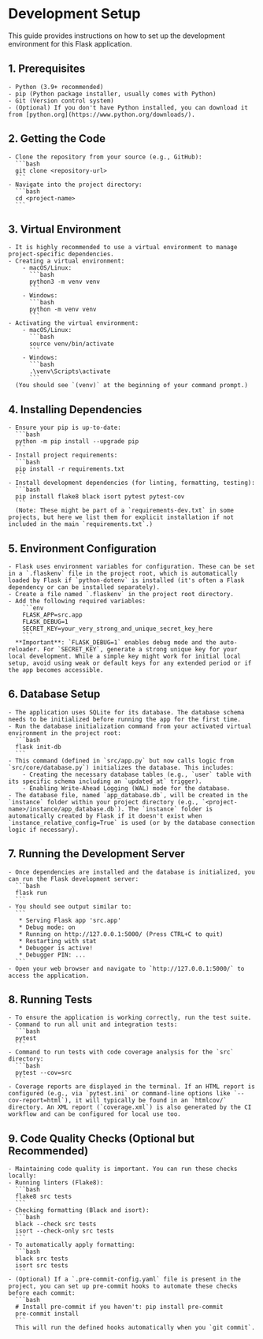 # Development Setup

This guide provides instructions on how to set up the development environment for this Flask application.

## 1. Prerequisites
    - Python (3.9+ recommended)
    - pip (Python package installer, usually comes with Python)
    - Git (Version control system)
    - (Optional) If you don't have Python installed, you can download it from [python.org](https://www.python.org/downloads/).

## 2. Getting the Code
    - Clone the repository from your source (e.g., GitHub):
      ```bash
      git clone <repository-url>
      ```
    - Navigate into the project directory:
      ```bash
      cd <project-name>
      ```

## 3. Virtual Environment
    - It is highly recommended to use a virtual environment to manage project-specific dependencies.
    - Creating a virtual environment:
        - macOS/Linux:
          ```bash
          python3 -m venv venv
          ```
        - Windows:
          ```bash
          python -m venv venv
          ```
    - Activating the virtual environment:
        - macOS/Linux:
          ```bash
          source venv/bin/activate
          ```
        - Windows:
          ```bash
          .\venv\Scripts\activate
          ```
      (You should see `(venv)` at the beginning of your command prompt.)

## 4. Installing Dependencies
    - Ensure your pip is up-to-date:
      ```bash
      python -m pip install --upgrade pip
      ```
    - Install project requirements:
      ```bash
      pip install -r requirements.txt
      ```
    - Install development dependencies (for linting, formatting, testing):
      ```bash
      pip install flake8 black isort pytest pytest-cov
      ```
      (Note: These might be part of a `requirements-dev.txt` in some projects, but here we list them for explicit installation if not included in the main `requirements.txt`.)

## 5. Environment Configuration
    - Flask uses environment variables for configuration. These can be set in a `.flaskenv` file in the project root, which is automatically loaded by Flask if `python-dotenv` is installed (it's often a Flask dependency or can be installed separately).
    - Create a file named `.flaskenv` in the project root directory.
    - Add the following required variables:
        ```env
        FLASK_APP=src.app
        FLASK_DEBUG=1
        SECRET_KEY=your_very_strong_and_unique_secret_key_here
        ```
      **Important**: `FLASK_DEBUG=1` enables debug mode and the auto-reloader. For `SECRET_KEY`, generate a strong unique key for your local development. While a simple key might work for initial local setup, avoid using weak or default keys for any extended period or if the app becomes accessible.

## 6. Database Setup
    - The application uses SQLite for its database. The database schema needs to be initialized before running the app for the first time.
    - Run the database initialization command from your activated virtual environment in the project root:
      ```bash
      flask init-db
      ```
    - This command (defined in `src/app.py` but now calls logic from `src/core/database.py`) initializes the database. This includes:
        - Creating the necessary database tables (e.g., `user` table with its specific schema including an `updated_at` trigger).
        - Enabling Write-Ahead Logging (WAL) mode for the database.
    - The database file, named `app_database.db`, will be created in the `instance` folder within your project directory (e.g., `<project-name>/instance/app_database.db`). The `instance` folder is automatically created by Flask if it doesn't exist when `instance_relative_config=True` is used (or by the database connection logic if necessary).

## 7. Running the Development Server
    - Once dependencies are installed and the database is initialized, you can run the Flask development server:
      ```bash
      flask run
      ```
    - You should see output similar to:
      ```
       * Serving Flask app 'src.app'
       * Debug mode: on
       * Running on http://127.0.0.1:5000/ (Press CTRL+C to quit)
       * Restarting with stat
       * Debugger is active!
       * Debugger PIN: ...
      ```
    - Open your web browser and navigate to `http://127.0.0.1:5000/` to access the application.

## 8. Running Tests
    - To ensure the application is working correctly, run the test suite.
    - Command to run all unit and integration tests:
      ```bash
      pytest
      ```
    - Command to run tests with code coverage analysis for the `src` directory:
      ```bash
      pytest --cov=src
      ```
    - Coverage reports are displayed in the terminal. If an HTML report is configured (e.g., via `pytest.ini` or command-line options like `--cov-report=html`), it will typically be found in an `htmlcov/` directory. An XML report (`coverage.xml`) is also generated by the CI workflow and can be configured for local use too.

## 9. Code Quality Checks (Optional but Recommended)
    - Maintaining code quality is important. You can run these checks locally:
    - Running linters (Flake8):
      ```bash
      flake8 src tests
      ```
    - Checking formatting (Black and isort):
      ```bash
      black --check src tests
      isort --check-only src tests
      ```
    - To automatically apply formatting:
      ```bash
      black src tests
      isort src tests
      ```
    - (Optional) If a `.pre-commit-config.yaml` file is present in the project, you can set up pre-commit hooks to automate these checks before each commit:
      ```bash
      # Install pre-commit if you haven't: pip install pre-commit
      pre-commit install
      ```
      This will run the defined hooks automatically when you `git commit`.
